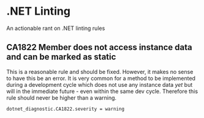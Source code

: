 # .NET Linting
An actionable rant on .NET linting rules

## CA1822 Member does not access instance data and can be marked as static
This is a reasonable rule and should be fixed.  However, it makes no sense to have this be an error.  It is very common for a method to be implemented during a development cycle which does not use any instance data *yet* but will in the immediate future - even within the same dev cycle.  Therefore this rule should never be higher than a warning.

```
dotnet_diagnostic.CA1822.severity = warning
```
